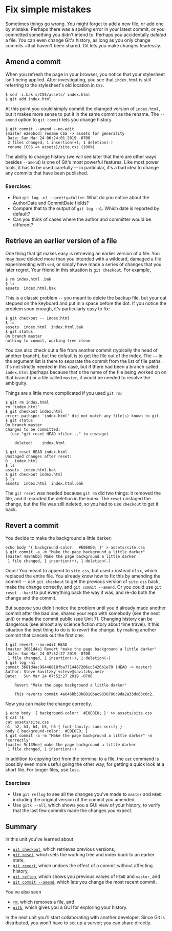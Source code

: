 # Fix simple mistakes

Sometimes things go wrong.  You might forget to add a new file, or add one by
mistake.  Perhaps there was a spelling error in your latest commit, or you
committed something you didn't intend to.  Perhaps you accidentally _deleted_
a file.  You can even change Git's history, as long as you only change commits
+that haven't been shared.  Git lets you make changes fearlessly.

## Amend a commit

When you refresh the page in your browser, you notice that your stylesheet
isn't being applied.  After investigating, you see that `index.html` is still
referring to the stylesheet's old location in `CSS`.

```
$ sed -i.bak s/CSS/assets/ index.html
$ git add index.html
```

At this point you could simply commit the changed version of `index.html`, but
it makes more sense to put it in the same commit as the rename.  The `--amend`
option to `git commit` lets you change history.

```
$ git commit --amend --no-edit
[master e2e5bcd] rename CSS -> assets for generality
 Date: Sun Mar 24 06:24:01 2019 -0700
 2 files changed, 1 insertion(+), 1 deletion(-)
 rename {CSS => assets}/site.css (100%)
```

The ability to change history (we will see later that there are other ways
besides `--amend`) is one of Git's most powerful features.  Like most power
tools, it has to be used carefully -- in particular, it's a bad idea to change
any commits that have been published.

### Exercises:

* Run `git log -n1 --pretty=fuller`.  What do you notice about the AuthorDate
  and CommitDate fields?
* Compare that to the output of `git log -n1`.  Which date is reported by
  default?
* Can you think of cases where the author and committer would be different?

## Retrieve an earlier version of a file

One thing that git makes easy is retrieving an earlier version of a file.  You
may have deleted more than you intended with a wildcard, damaged a file
experimenting with `sed`, or simply have made a series of changes that you
later regret.  Your friend in this situation is `git checkout`.  For example,

```
$ rm index.html .bak
$ ls
assets	index.html.bak
```

This is a classic problem -- you meant to delete the backup file, but your cat
stepped on the keyboard and put in a space before the dot.  If you notice the
problem soon enough, it's particularly easy to fix:

```
$ git checkout -- index.html
$ ls
assets	index.html  index.html.bak
$ git status
On branch master
nothing to commit, working tree clean
```

You can also check out a file from another commit (typically the head of
another branch), but the default is to get the file out of the index.  The
`--` in the argument list is there to separate the commit from the list of
file paths.  It's not strictly needed in this case, but if there had been a
branch called `index.html` (perhaps because that's the name of the file being
worked on on that branch) or a file called `master`, it would be needed to
resolve the ambiguity.

Things are a little more complicated if you used `git rm`:

```
$ git rm index.html
rm 'index.html'
$ git checkout index.html
error: pathspec 'index.html' did not match any file(s) known to git.
$ git status
On branch master
Changes to be committed:
  (use "git reset HEAD <file>..." to unstage)

	deleted:    index.html

$ git reset HEAD index.html
Unstaged changes after reset:
D	index.html
$ ls
assets	index.html.bak
$ git checkout index.html
$ ls
assets	index.html  index.html.bak
```

The `git reset` was needed because `git rm` did two things:  it removed the file,
and it recorded the deletion in the index.  The `reset` unstaged the change,
but the file was still deleted, so you had to use `checkout` to get it back.

## Revert a commit

You decide to make the background a little darker:

```
echo body '{ background-color:  #E0E0E0; }' > assets/site.css
$ git commit -a -m "Make the page background a little darker"
[master 4a846bb] Make the page background a little darker
 1 file changed, 1 insertion(+), 1 deletion(-)
```

Oops!  You meant to append to `site.css`, but used `>` instead of `>>`, which
replaced the entire file.  You already know how to fix this by amending
the commit -- use `git checkout` to get the previous version of `site.css`
back, make the change correctly, and `git commit --amend`.  Or you could use
`git reset --hard` to put everything back the way it was, and re-do both the
change and the commit.

But suppose you didn't notice the problem until you'd already made another
commit after the bad one, shared your repo with somebody (see the next unit)
or made the commit public (see Unit 7).  Changing history can be dangerous
(see almost any science fiction story about time travel).  It this situation
the best thing to do is to _revert_ the change, by making another commit that
cancels out the first one:

```
$ git revert --no-edit HEAD 
[master 3681d4a] Revert "make the page background a little darker"
 Date: Sun Mar 24 07:52:27 2019 -0700
 1 file changed, 1 insertion(+), 1 deletion(-)
$ git log -n1
commit 3681d4ac99448818fba7714487206cc5426b1e79 (HEAD -> master)
Author: Steve Savitzky <steve@savitzky.net>
Date:   Sun Mar 24 07:52:27 2019 -0700

    Revert "Make the page background a little darker"
    
    This reverts commit 4a846bb58b8810bac9830780c9da2a33dc63c0c2.
```

Now you can make the change correctly.

```
$ echo body '{ background-color:  #E0E0E0; }' >> assets/site.css 
$ cat !$
cat assets/site.css
h1, h2, h3, h4, h5, h6 { font-family: sans-serif; }
body { background-color:  #E0E0E0; }
$ git commit -a -m "Make the page background a little darker" -m "correctly"
[master 9c139ee] make the page background a little darker
 1 file changed, 1 insertion(+)
```

In addition to copying text from the terminal to a file, the `cat` command is
possibly even more useful going the other way, for getting a quick look at a
short file.  For longer files, use `less`.

### Exercises

* Use `git reflog` to see all the changes you've made to `master` and `HEAD`,
  including the original version of the commit you amended.
* Use `gitk --all`, which shows you a GUI view of your history, to verify that
  the last few commits made the changes you expect.

## Summary

In this unit you've learned about

* [`git checkout`](https://git-scm.com/docs/git-checkout),
 which retrieves previous versions,
* [`git reset`](https://git-scm.com/docs/git-reset),
 which sets the working tree and index back to an earlier state,
* [`git revert`](https://git-scm.com/docs/git-revert),
 which undoes the effect of a commit without affecting history,
* [`git reflog`](https://git-scm.com/docs/git-reflog),
 which shows you previous values of `HEAD` and `master`,  and 
* [`git commit --amend`](https://git-scm.com/docs/git-commit),
 which lets you change the most recent commit.

You've also seen 

* [`rm`](https://linux.die.net/man/1/rm), which removes a file, and
* [`gitk`](https://linux.die.net/man/1/gitk),
 which gives you a GUI for exploring your history.

In the next unit you'll start collaborating with another developer.  Since Git
is distributed, you won't have to set up a server; you can share directly.
